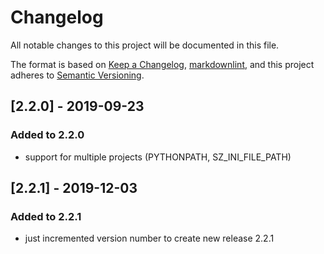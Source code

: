 # Changelog

All notable changes to this project will be documented in this file.

The format is based on [Keep a Changelog](https://keepachangelog.com/en/1.0.0/),
[markdownlint](https://dlaa.me/markdownlint/),
and this project adheres to [Semantic Versioning](https://semver.org/spec/v2.0.0.html).

## [2.2.0] - 2019-09-23

### Added to 2.2.0
- support for multiple projects (PYTHONPATH, SZ_INI_FILE_PATH)

## [2.2.1] - 2019-12-03

### Added to 2.2.1
- just incremented version number to create new release 2.2.1

